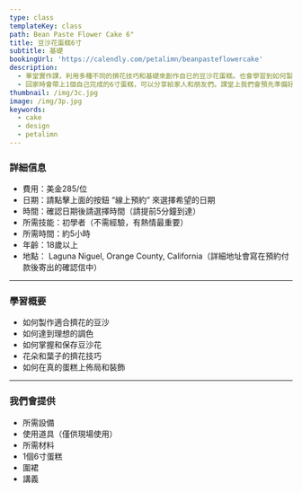 ```yaml
---
type: class
templateKey: class
path: Bean Paste Flower Cake 6"
title: 豆沙花蛋糕6寸
subtitle: 基礎
bookingUrl: 'https://calendly.com/petalimn/beanpasteflowercake'
description:
  - 單堂實作課，利用多種不同的擠花技巧和基礎來創作自已的豆沙花蛋糕。也會學習到如何製作適合擠花的豆沙，以及如何完整的裝飾蛋糕。
  - 回家時會帶上1個自己完成的6寸蛋糕，可以分享給家人和朋友們。課堂上我們會預先準備好蛋糕，這樣同學們可以專注在擠花上面喔。
thumbnail: /img/3c.jpg
image: /img/3p.jpg
keywords:
  - cake
  - design
  - petalimn
---
```

### 詳細信息

* 費用：美金285/位
* 日期：請點擊上面的按鈕 “線上預約” 來選擇希望的日期
* 時間：確認日期後請選擇時間（請提前5分鐘到達）
* 所需技能：初學者（不需經驗，有熱情最重要）
* 所需時間：約5小時
* 年齡：18歲以上
* 地點： Laguna Niguel, Orange County, California（詳細地址會寫在預約付款後寄出的確認信中）

- - -

### 學習概要

* 如何製作適合擠花的豆沙
* 如何達到理想的調色
* 如何掌握和保存豆沙花
* 花朵和葉子的擠花技巧
* 如何在真的蛋糕上佈局和裝飾

- - -

### 我們會提供

* 所需設備
* 使用道具（僅供現場使用）
* 所需材料
* 1個6寸蛋糕
* 圍裙
* 講義
